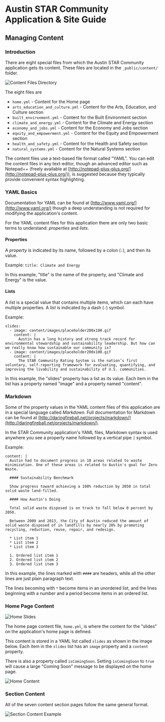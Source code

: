 # Austin STAR Community <br/> Application & Site Guide

## Managing Content

### Introduction

There are eight special files from which the Austin STAR Community application gets its content. These files are located in the `_public/content/` folder.

![Content Files Directory](img/content_files.png)

The eight files are

* `home.yml` - Content for the Home page
* `arts_education_and_culture.yml` - Content for the Arts, Education, and Culture section
* `built_environment.yml` - Content for the Built Environment section
* `climate_and_energy.yml` - Content for the Climate and Energy section
* `economy_and_jobs.yml` - Content for the Economy and Jobs section
* `equity_and_empowerment.yml` - Content for the Equity and Empowerment section
* `health_and_safety.yml` - Content for the Health and Safety section
* `natural_systems.yml` - Content for the Natural Systems section

The content files use a text-based file format called "YAML". You can edit the content files in any text-editor, though an advanced editor such as Notepad++ (freely available at [http://notepad-plus-plus.org/](http://notepad-plus-plus.org/)), is suggested because they typically provide convenient syntax highlighting.

### YAML Basics

Documentation for YAML can be found at [http://www.yaml.org/](http://www.yaml.org/) though a deep understanding is not required for modifying the application's content.

For the YAML content files for this application there are only two basic terms to understand: *properties* and *lists*.

#### Properties

A *property* is indicated by its name, followed by a colon (`:`), and then its value. 

Example: `title: Climate and Energy`

In this example, "title" is the name of the property, and "Climate and Energy" is the value.

#### Lists

A *list* is a special value that contains multiple items, which can each have multiple properties. A *list* is indicated by a dash (`-`) symbol.

Example:

```
slides:
  - image: content/images/placeholder200x100.gif
    content: |
      Austin has a long history and strong track record for environmental stewardship and sustainability leadership. But how can we really know how sustainable our community is?
  - image: content/images/placeholder200x100.gif
    content: |
      The STAR Community Rating System is the nation’s first voluntary, self-reporting framework for evaluating, quantifying, and improving the livability and sustainability of U.S. communities.
```

In this example, the "slides" property has a list as its value. Each item in the list has a property named "image" and a property named "content".

### Markdown

Some of the property values in the YAML content files of this application are in a special language called *Markdown*. Full documentation for Markdown can be found at [http://daringfireball.net/projects/markdown/](http://daringfireball.net/projects/markdown/).

In the STAR Community application's YAML files, Markdown syntax is used anywhere you see a property name followed by a vertical pipe `|` symbol.

Example:

```
content: |
  Austin had to document progress in 10 areas related to waste minimization. One of these areas is related to Austin's goal for Zero Waste.

  #### Sustainability Benchmark

  Show progress toward achieving a 100% reduction by 2050 in total solid waste land-filled.

  #### How Austin's Doing

  Total solid waste disposed is on track to fall below 0 percent by 2050.

  Between 2009 and 2013, the City of Austin reduced the amount of solid waste disposed of in landfills by nearly 20% by promoting recycling, reduction, reuse, repair, and redesign.

  * List item 1
  * List item 2
  * List item 3

  1. Ordered list item 1 
  2. Ordered list item 2 
  3. Ordered list item 3 
```

In this example, the lines marked with `####` are headers, while all the other lines are just plain paragraph text.

The lines becoming with `*` become items in an unordered list, and the lines beginning with a number and a period become items in an ordered list.

### Home Page Content

![Home Slides](img/home_slides.png) 

The home page content file, `home.yml`, is where the content for the "slides" on the application's home page is defined.

This content is stored in a YAML list called `slides` as shown in the image below. Each item in the `slides` list has an `image` property and a `content` property.

There is also a property called `isComingSoon`. Setting `isComingSoon` to `true` will cause a large "Coming Soon" message to be displayed on the home page.
 
![Home Content](img/home_content.png)

### Section Content

All of the seven content section pages follow the same general format.

![Section Content Example](img/section_content_example.png)